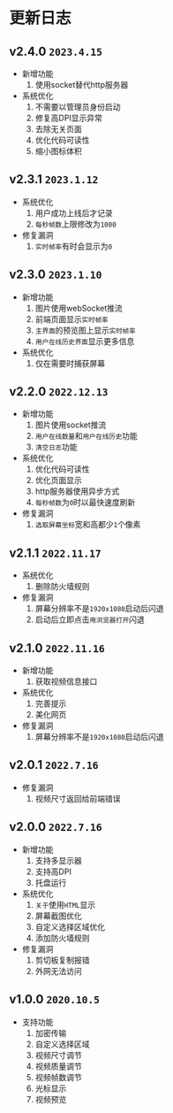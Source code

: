 # 更新日志

## v2.4.0 `2023.4.15`

- 新增功能
  1. 使用socket替代http服务器
- 系统优化
  1. 不需要以管理员身份启动
  2. 修复高DPI显示异常
  3. 去除无关页面
  4. 优化代码可读性
  5. 缩小图标体积

## v2.3.1 `2023.1.12`

- 系统优化
  1. 用户成功上线后才记录
  2. `每秒帧数`上限修改为`1000`
- 修复漏洞
  1. `实时帧率`有时会显示为`0`

## v2.3.0 `2023.1.10`

- 新增功能
  1. 图片使用webSocket推流
  2. 前端页面显示`实时帧率`
  3. `主界面`的预览图上显示`实时帧率`
  4. `用户在线历史界面`显示更多信息
- 系统优化
  1. 仅在需要时捕获屏幕

## v2.2.0 `2022.12.13`

- 新增功能
  1. 图片使用socket推流
  2. `用户在线数量`和`用户在线历史`功能
  3. `清空日志`功能
- 系统优化
  1. 优化代码可读性
  2. 优化页面显示
  3. http服务器使用异步方式
  4. `每秒帧数`为`0`时以最快速度刷新
- 修复漏洞
  1. `选取屏幕坐标`宽和高都少`1`个像素

## v2.1.1 `2022.11.17`

- 系统优化
  1. 删除防火墙规则
- 修复漏洞
  1. 屏幕分辨率不是`1920x1080`启动后闪退
  2. 启动后立即点击`用浏览器打开`闪退

## v2.1.0 `2022.11.16`

- 新增功能
  1. 获取视频信息接口
- 系统优化
  1. 完善提示
  2. 美化网页
- 修复漏洞
  1. 屏幕分辨率不是`1920x1080`启动后闪退

## v2.0.1 `2022.7.16`

- 修复漏洞
  1. 视频尺寸返回给前端错误

## v2.0.0 `2022.7.16`

- 新增功能
  1. 支持多显示器
  2. 支持高DPI
  3. 托盘运行
- 系统优化
  1. `关于`使用`HTML`显示
  2. 屏幕截图优化
  3. 自定义选择区域优化
  4. 添加防火墙规则
- 修复漏洞
  1. 剪切板复制报错
  2. 外网无法访问

## v1.0.0 `2020.10.5`

- 支持功能
  1. 加密传输
  2. 自定义选择区域
  3. 视频尺寸调节
  4. 视频质量调节
  5. 视频帧数调节
  6. 光标显示
  7. 视频预览
